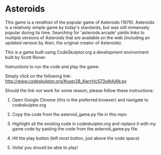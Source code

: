 Asteroids
=========

This game is a rendition of the popular game of Asteroids (1979). 
Asteroids is a relatively simple game by today's standards, but was still
immensely popular during its time.  Searching for 'asteroids arcade' yields links
to multiple versions of Asteroids that are available on the web (including an 
updated version by Atari, the original creator of Asteroids).

This is a game built using CodeSkulptor.org a development environment built by Scott Rixner.

Instructions to run the code and play the game:

Simply click on the following link: http://www.codeskulptor.org/#user28_KwrrHcS73vAtAAN.py

Should the link not work for some reason, please follow these instructions:

1. Open Google Chrome (this is the preferred browser) and navigate to codeskulptor.org

2. Copy the code from the asteroid_game.py file in this repo

3. Highlight all the existing code in codeskulptor.org and replace it with my game code by pasting the code from the         asteroid_game.py file.

4. Hit the play button (left most button, just above the code space)

5. Voila! you should be able to play!

